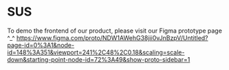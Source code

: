 # SUS
To demo the frontend of our product, please visit our Figma prototype page ^_^
https://www.figma.com/proto/NDW1AWehG38jii0vJnBzpV/Untitled?page-id=0%3A1&node-id=148%3A351&viewport=241%2C48%2C0.18&scaling=scale-down&starting-point-node-id=72%3A49&show-proto-sidebar=1
